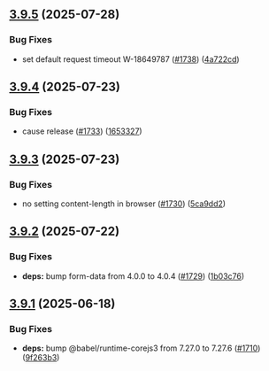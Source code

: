 ## [3.9.5](https://github.com/jsforce/jsforce/compare/3.9.4...3.9.5) (2025-07-28)


### Bug Fixes

* set default request timeout W-18649787 ([#1738](https://github.com/jsforce/jsforce/issues/1738)) ([4a722cd](https://github.com/jsforce/jsforce/commit/4a722cdd455f0dee68c30e893c146ee3ceefb15e))



## [3.9.4](https://github.com/jsforce/jsforce/compare/3.9.3...3.9.4) (2025-07-23)


### Bug Fixes

* cause release ([#1733](https://github.com/jsforce/jsforce/issues/1733)) ([1653327](https://github.com/jsforce/jsforce/commit/16533272718be313e913208736436e346faa380a))



## [3.9.3](https://github.com/jsforce/jsforce/compare/3.9.2...3.9.3) (2025-07-23)


### Bug Fixes

* no setting content-length in browser ([#1730](https://github.com/jsforce/jsforce/issues/1730)) ([5ca9dd2](https://github.com/jsforce/jsforce/commit/5ca9dd2a936959da4336d901e6683c5b29e4f80a))



## [3.9.2](https://github.com/jsforce/jsforce/compare/3.9.1...3.9.2) (2025-07-22)


### Bug Fixes

* **deps:** bump form-data from 4.0.0 to 4.0.4 ([#1729](https://github.com/jsforce/jsforce/issues/1729)) ([1b03c76](https://github.com/jsforce/jsforce/commit/1b03c76b7a27f973428ab42da532a4574f9c11d1))



## [3.9.1](https://github.com/jsforce/jsforce/compare/3.9.0...3.9.1) (2025-06-18)


### Bug Fixes

* **deps:** bump @babel/runtime-corejs3 from 7.27.0 to 7.27.6 ([#1710](https://github.com/jsforce/jsforce/issues/1710)) ([9f263b3](https://github.com/jsforce/jsforce/commit/9f263b374a93cf1e941a96907c3ff1ec51a57f35))



